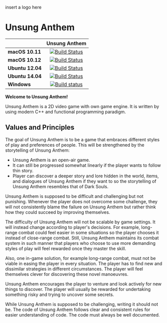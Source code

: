 insert a logo here

# Unsung Anthem

| | **Unsung Anthem** |
|---|:---:|
|**macOS 10.11**|[![Build Status](https://travis-ci.org/venturesomestone/unsung-anthem.svg?branch=develop)](https://travis-ci.org/venturesomestone/unsung-anthem)|
|**macOS 10.12**|[![Build Status](https://travis-ci.org/venturesomestone/unsung-anthem.svg?branch=develop)](https://travis-ci.org/venturesomestone/unsung-anthem)|
|**Ubuntu 12.04**|[![Build Status](https://travis-ci.org/venturesomestone/unsung-anthem.svg?branch=develop)](https://travis-ci.org/venturesomestone/unsung-anthem)|
|**Ubuntu 14.04**|[![Build Status](https://travis-ci.org/venturesomestone/unsung-anthem.svg?branch=develop)](https://travis-ci.org/venturesomestone/unsung-anthem)|
|**Windows**|[![Build status](https://ci.appveyor.com/api/projects/status/h387p7t5hw89s8ty/branch/develop?svg=true)](https://ci.appveyor.com/project/venturesomestone/unsung-anthem/branch/develop)|

**Welcome to Unsung Anthem!**

Unsung Anthem is a 2D video game with own game engine. It is written by using modern C++ and functional programming paradigm.

## Values and Principles

The goal of Unsung Anthem is to be a game that embraces different styles of play and preferences of people. This will be strengthened by the storytelling of Unsung Anthem:

* Unsung Anthem is an open-air game.
* It can still be progressed somewhat linearly if the player wants to follow thin story.
* Player can discover a deeper story and lore hidden in the world, items, and dialogues of Unsung Anthem if they want to so the storytelling of Unsung Anthem resembles that of Dark Souls.

Unsung Anthem is supposed to be difficult and challenging but not punishing. Whenever the player does not overcome some challenge, they will not consistently blame the failure on Unsung Anthem but rather think how they could succeed by improving themselves.

The difficulty of Unsung Anthem will not be scalable by game settings. It will instead change according to player's decisions. For example, long-range combat could feel easier in some situations so the player chooses it instead of close-range combat. Still, Unsung Anthem maintains its combat system in such manner that players who choose to use more demanding styles of play will feel rewarded once they master the skill.

Also, one in-game solution, for example long-range combat, must not be viable in easing the player in every situation. The player has to find new and dissimilar strategies in different circumstances. The player will feel themselves clever for discovering these novel manoeuvres.

Unsung Anthem encourages the player to venture and look actively for new things to discover. The player will usually be rewarded for undertaking something risky and trying to uncover some secrets.

While Unsung Anthem is supposed to be challenging, writing it should not be. The code of Unsung Anthem follows clear and consistent rules for easier understanding of code. The code must always be well documented.
